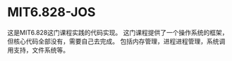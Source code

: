 # MIT6.828-JOS
这是MIT6.828这门课程实践的代码实现。
这门课程提供了一个操作系统的框架，但核心代码全部没有，需要自己去完成。
包括内存管理，进程进程管理，系统调用支持，文件系统等。
